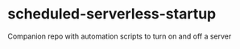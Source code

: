 # scheduled-serverless-startup
Companion repo with automation scripts to turn on and off a server


